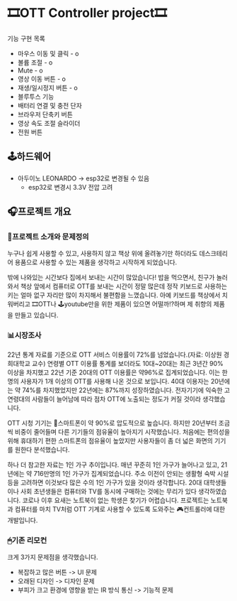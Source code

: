 # 🎞OTT Controller project🎞

기능 구현 목록
* 마우스 이동 및 클릭 - o
* 볼륨 조절 - o
* Mute - o
* 영상 이동 버튼 - o
* 재생/일시정지 버튼 - o
* 블루투스 기능
* 배터리 연결 및 충전 단자
* 브라우저 단축키 버튼
* 영상 속도 조절 슬라이더
* 전원 버튼

## 🕹하드웨어
* 아두이노 LEONARDO -> esp32로 변경될 수 있음
    * esp32로 변경시 3.3V 전압 고려

## 🎧프로젝트 개요
### 📅프로젝트 소개와 문제정의
누구나 쉽게 사용할 수 있고, 사용하지 않고 책상 위에 올려놓기만 하더라도 데스크테리어 용품으로 사용할 수 있는 제품을 생각하고 시작하게 되었습니다.

밖에 나와있는 시간보다 집에서 보내는 시간이 많았습니다! 밥을 먹으면서, 친구가 놀러와서 책상 앞에서 컴퓨터로 OTT를 보내는 시간이 정말 많은데 정작 키보드로 사용하는 키는 얼마 없구 자리만 많이 차지해서 불편함을 느꼈습니다. 아예 키보드를 책상에서 치워버리고 🎞OTT나 🕹youtube만을 위한 제품이 있으면 어떨까!?하며 제 취향의 제품을 만들고 있습니다.

### 📊시장조사
22년 통계 자료를 기준으로 OTT 서비스 이용률이 72%를 넘었습니다.(자료: 이상원 경희대학교 교수) 연령별 OTT 이용률 통계를 보더라도 10대~20대는 최근 3년간 90% 이상을 차지했고 22년 기준 20대의 OTT 이용률은 약96%로 집계되었습니다. 이는 한 명의 사용자가 1개 이상의 OTT를 사용해 나온 것으로 보입니다. 40대 이용자는 20년에는 약 74%를 차지했었지만 22년에는 87%까지 성장하였습니다. 전자기기에 익숙한 고연령대의 사람들이 늘어남에 따라 점차 OTT에 노출되는 정도가 커질 것이라 생각했습니다.

OTT 시청 기기는 📱스마트폰이 약 90%로 압도적으로 높습니다. 하지만 20년부터 조금씩 비중이 줄어들며 다른 기기들의 점유율이 높아지기 시작했습니다. 처음에는 편의성을 위해 휴대하기 편한 스마트폰의 점유율이 높았지만 사용자들이 좀 더 넓은 화면의 기기를 원한다 분석했습니다.

하나 더 참고한 자료는 1인 가구 추이입니다. 매년 꾸준히 1인 가구가 늘어나고 있고, 21년에는 약 716만명의 1인 가구가 집계되었습니다. 주소 이전이 안되는 생활형 숙박 시설등을 고려하면 이것보다 많은 수의 1인 가구가 있을 것이라 생각합니다. 20대 대학생들이나 사회 초년생들은 컴퓨터와 TV를 동시에 구매하는 것에는 무리가 있다 생각하였습니다. 코로나 이후 요새는 노트북이 없는 학생은 찾기가 어렵습니다. 프로젝트는 노트북과 컴퓨터를 마치 TV처럼 OTT 기계로 사용할 수 있도록 도와주는 🎮컨트롤러에 대한 개발입니다.

### 🖱기존 리모컨
크게 3가지 문제점을 생각했습니다.
- 복잡하고 많은 버튼 -> UI 문제
- 오래된 디자인 -> 디자인 문제
- 부피가 크고 환경에 영향을 받는 IR 방식 통신 -> 기능적 문제

